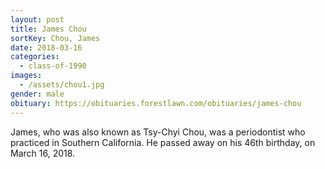 ```yaml
---
layout: post
title: James Chou
sortKey: Chou, James
date: 2018-03-16
categories:
  - class-of-1990
images:
  - /assets/chou1.jpg
gender: male
obituary: https://obituaries.forestlawn.com/obituaries/james-chou
---
```

J﻿ames, who was also known as Tsy-Chyi Chou, was a periodontist who practiced in Southern California. He passed away on his 46th birthday, on March 16, 2018.